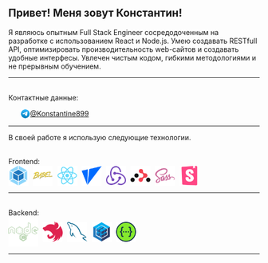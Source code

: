 ## Привет! Меня зовут Константин!

Я являюсь опытным Full Stack Engineer сосредодоченным на разработке с использованием React и Node.js. Умею создавать RESTfull API, оптимизировать производительность web-сайтов и создавать удобные интерфесы. Увлечен чистым кодом, гибкими методологиями и не прерывным обучением.

---
<br>
Контактные данные:
<br>

<ul>
<li style="display:flex; align-items:center; list-style: none;">
<img src="icons/telegram-svgrepo-com.svg" width="20" height="20"> <a href="https://t.me/Konstantine899">@Konstantine899</a>
</li>
</ul>

---

В своей работе я использую следующие технологии.

<br>
Frontend:
<br>

<div align="left">
<img align="center" src="icons/webpack-original.svg" height="40" width="40" style="margin-right: 5px"/>
<img align="center" src="icons/babel-original.svg" height="40" width="40" style="margin-right: 5px"/>
<img align="center" src="icons/react-original.svg" height="40" width="40" style="margin-right: 5px"/>
<img align="center" src="icons/vite-original.svg" height="40" width="40" style="margin-right: 5px"/>
<img align="center" src="icons/redux-original.svg" height="40" width="40" style="margin-right: 5px"/>
<img align="center" src="icons/reactrouter-original.svg" height="40" width="40" style="margin-right: 5px"/>
<img align="center" src="icons/sass-original.svg" height="40" width="40" style="margin-right: 5px"/>
<img align="center" src="icons/storybook-original.svg" height="40" width="40" style="margin-right: 5px"/>
</div>

---

<br>
Backend:
<br>

<div align="left">
<img align="center" src="icons/nodejs-line-wordmark.svg" height="60" width="60" style="margin-right: 5px"/>
<img align="center" src="icons/nestjs-original.svg" height="40" width="40" style="margin-right: 5px"/>
<img align="center" src="icons/mysql-original.svg" height="40" width="40" style="margin-right: 5px"/>
<img align="center" src="icons/sequelize-original.svg" height="40" width="40" style="margin-right: 5px"/>
<img align="center" src="icons/swagger-original.svg" height="40" width="40" style="margin-right: 5px"/>
</div>

---

